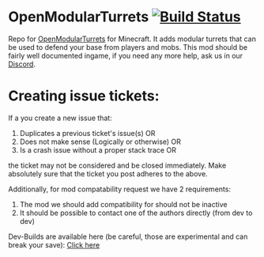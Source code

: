 OpenModularTurrets [![Build Status](https://travis-ci.org/OpenModularTurretsTeam/OpenModularTurrets.svg?branch=1.12)](https://travis-ci.org/OpenModularTurretsTeam/OpenModularTurrets)
==================

Repo for [OpenModularTurrets](https://minecraft.curseforge.com/projects/openmodularturrets) for Minecraft. It adds modular turrets that can be used to defend your base from players and mobs. This mod should be fairly well documented ingame, if you need any more help, ask us in our [Discord](https://discord.gg/SEG695u).  

Creating issue tickets:
=======================

If a you create a new issue that: 

1. Duplicates a previous ticket's issue(s) OR 
3. Does not make sense (Logically or otherwise) OR
4. Is a crash issue without a proper stack trace OR

the ticket may not be considered and be closed immediately. Make absolutely sure that the ticket you post adheres to the above.

Additionally, for mod compatability request we have 2 requirements:

1. The mod we should add compatibility for should not be inactive
2. It should be possible to contact one of the authors directly (from dev to dev)
  
Dev-Builds are available here (be careful, those are experimental and can break your save): [Click here](https://jenkins.ironhide.de/job/minecraft-mods/)
